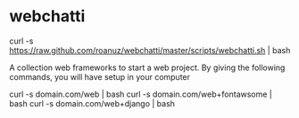 webchatti
=========

curl -s https://raw.github.com/roanuz/webchatti/master/scripts/webchatti.sh | bash


A collection web frameworks to start a web project. By giving the following commands, you will have setup in your computer


curl -s domain.com/web | bash
curl -s domain.com/web+fontawsome | bash
curl -s domain.com/web+django | bash
